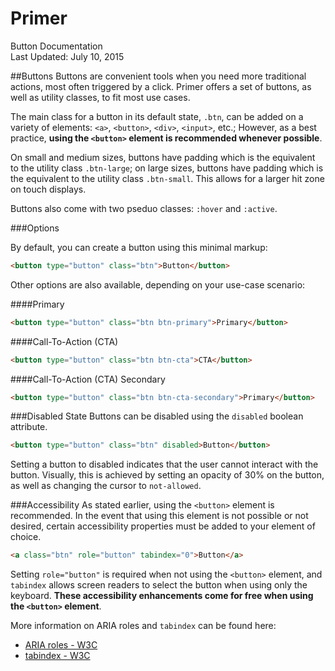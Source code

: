 Primer
===
Button Documentation  
Last Updated: July 10, 2015

##Buttons
Buttons are convenient tools when you need more traditional actions, most often triggered by a click. Primer offers a set of buttons, as well as utility classes, to fit most use cases.

The main class for a button in its default state, `.btn`, can be added on a variety of elements: `<a>`, `<button>`, `<div>`, `<input>`, etc.; However, as a best practice, **using the `<button>` element is recommended whenever possible**.

On small and medium sizes, buttons have padding which is the equivalent to the utility class `.btn-large`; on large sizes, buttons have padding which is the equivalent to the utility class `.btn-small`. This allows for a larger hit zone on touch displays.

Buttons also come with two pseduo classes: `:hover` and `:active`.

###Options

By default, you can create a button using this minimal markup:

```html
<button type="button" class="btn">Button</button>
```

Other options are also available, depending on your use-case scenario:

####Primary

```html
<button type="button" class="btn btn-primary">Primary</button>
```

####Call-To-Action (CTA)

```html
<button type="button" class="btn btn-cta">CTA</button>
```

####Call-To-Action (CTA) Secondary

```html
<button type="button" class="btn btn-cta-secondary">Primary</button>
```

###Disabled State
Buttons can be disabled using the `disabled` boolean attribute.

```html
<button type="button" class="btn" disabled>Button</button>
```

Setting a button to disabled indicates that the user cannot interact with the button. Visually, this is achieved by setting an opacity of 30% on the button, as well as changing the cursor to `not-allowed`.

###Accessibility
As stated earlier, using the `<button>` element is recommended. In the event that using this element is not possible or not desired, certain accessibility properties must be added to your element of choice.

```html
<a class="btn" role="button" tabindex="0">Button</a>
```

Setting `role="button"` is required when not using the `<button>` element, and `tabindex` allows screen readers to select the button when using only the keyboard. **These accessibility enhancements come for free when using the `<button>` element**.

More information on ARIA roles and `tabindex` can be found here:

- [ARIA roles - W3C](http://www.w3.org/TR/wai-aria/)
- [tabindex - W3C](http://www.w3.org/TR/html401/interact/forms.html#h-17.11.1)